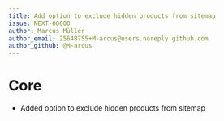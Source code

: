 ```yaml
---
title: Add option to exclude hidden products from sitemap
issue: NEXT-00000
author: Marcus Müller
author_email: 25648755+M-arcus@users.noreply.github.com
author_github: @M-arcus
---
```

# Core
* Added option to exclude hidden products from sitemap
